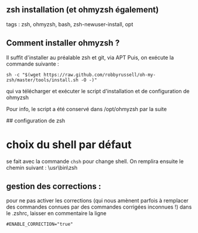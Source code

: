 ## zsh installation (et ohmyzsh également)
tags : zsh, ohmyzsh, bash, zsh-newuser-install, opt


## Comment installer ohmyzsh ?

Il suffit d'installer au préalable zsh et git, via APT
Puis, on exécute la commande suivante : 

``` 
sh -c "$(wget https://raw.github.com/robbyrussell/oh-my-zsh/master/tools/install.sh -O -)"
```

qui va télécharger et exécuter le script d'installation et de configuration de ohmyzsh

Pour info, le script a été conservé dans /opt/ohmyzsh par la suite

## configuration de zsh

# choix du shell par défaut
se fait avec la commande `chsh` pour change shell.
On remplira ensuite le chemin suivant : \usr\bin\zsh


## gestion des corrections : 
pour ne pas activer les corrections (qui nous amènent parfois 
à remplacer des commandes connues par des commandes corrigées inconnues !)
dans le .zshrc, laisser en commentaire la ligne

```
#ENABLE_CORRECTION="true"
```
